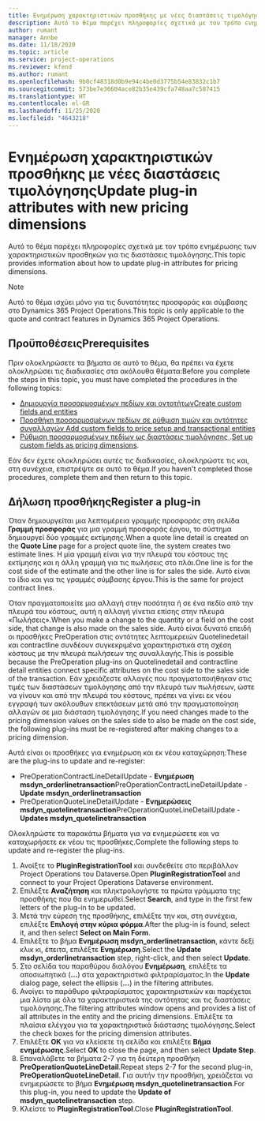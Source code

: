 ```yaml
---
title: Ενημέρωση χαρακτηριστικών προσθήκης με νέες διαστάσεις τιμολόγησης
description: Αυτό το θέμα παρέχει πληροφορίες σχετικά με τον τρόπο ενημέρωσης των χαρακτηριστικών προσθηκών για τις διαστάσεις τιμολόγησης.
author: rumant
manager: Annbe
ms.date: 11/18/2020
ms.topic: article
ms.service: project-operations
ms.reviewer: kfend
ms.author: rumant
ms.openlocfilehash: 9b0cf48318d0b9e94c4be0d3775b54e83832c1b7
ms.sourcegitcommit: 573be7e36604ace82b35e439cfa748aa7c587415
ms.translationtype: HT
ms.contentlocale: el-GR
ms.lasthandoff: 11/25/2020
ms.locfileid: "4643218"
---
```

# <a name="update-plug-in-attributes-with-new-pricing-dimensions"></a><span data-ttu-id="e55e1-103">Ενημέρωση χαρακτηριστικών προσθήκης με νέες διαστάσεις τιμολόγησης</span><span class="sxs-lookup"><span data-stu-id="e55e1-103">Update plug-in attributes with new pricing dimensions</span></span>

<span data-ttu-id="e55e1-104">Αυτό το θέμα παρέχει πληροφορίες σχετικά με τον τρόπο ενημέρωσης των χαρακτηριστικών προσθηκών για τις διαστάσεις τιμολόγησης.</span><span class="sxs-lookup"><span data-stu-id="e55e1-104">This topic provides information about how to update plug-in attributes for pricing dimensions.</span></span>

> [!NOTE]
> <span data-ttu-id="e55e1-105">Αυτό το θέμα ισχύει μόνο για τις δυνατότητες προσφοράς και σύμβασης στο Dynamics 365 Project Operations.</span><span class="sxs-lookup"><span data-stu-id="e55e1-105">This topic is only applicable to the quote and contract features in Dynamics 365 Project Operations.</span></span>

## <a name="prerequisites"></a><span data-ttu-id="e55e1-106">Προϋποθέσεις</span><span class="sxs-lookup"><span data-stu-id="e55e1-106">Prerequisites</span></span>
<span data-ttu-id="e55e1-107">Πριν ολοκληρώσετε τα βήματα σε αυτό το θέμα, θα πρέπει να έχετε ολοκληρώσει τις διαδικασίες στα ακόλουθα θέματα:</span><span class="sxs-lookup"><span data-stu-id="e55e1-107">Before you complete the steps in this topic, you must have completed the procedures in the following topics:</span></span>

  - [<span data-ttu-id="e55e1-108">Δημιουργία προσαρμοσμένων πεδίων και οντοτήτων</span><span class="sxs-lookup"><span data-stu-id="e55e1-108">Create custom fields and entities</span></span>](create-custom-fields-entities-pricing-dimensions.md) 
  - [<span data-ttu-id="e55e1-109">Προσθήκη προσαρμοσμένων πεδίων σε ρύθμιση τιμών και οντότητες συναλλαγών </span><span class="sxs-lookup"><span data-stu-id="e55e1-109">Add custom fields to price setup and transactional entities</span></span>](add-custom-fields-price-setup-transactional-entities.md)
  - <span data-ttu-id="e55e1-110">[Ρύθμιση προσαρμοσμένων πεδίων ως διαστάσεις τιμολόγησης ](set-up-custom-fields-pricing-dimensions.md).</span><span class="sxs-lookup"><span data-stu-id="e55e1-110">[Set up custom fields as pricing dimensions](set-up-custom-fields-pricing-dimensions.md).</span></span> 
  
<span data-ttu-id="e55e1-111">Εάν δεν έχετε ολοκληρώσει αυτές τις διαδικασίες, ολοκληρώστε τις και, στη συνέχεια, επιστρέψτε σε αυτό το θέμα.</span><span class="sxs-lookup"><span data-stu-id="e55e1-111">If you haven't completed those procedures, complete them and then return to this topic.</span></span>

## <a name="register-a-plug-in"></a><span data-ttu-id="e55e1-112">Δήλωση προσθήκης</span><span class="sxs-lookup"><span data-stu-id="e55e1-112">Register a plug-in</span></span>
<span data-ttu-id="e55e1-113">Όταν δημιουργείται μια λεπτομέρεια γραμμής προσφοράς στη σελίδα **Γραμμή προσφοράς** για μια γραμμή προσφοράς έργου, το σύστημα δημιουργεί δύο γραμμές εκτίμησης.</span><span class="sxs-lookup"><span data-stu-id="e55e1-113">When a quote line detail is created on the **Quote Line** page for a project quote line, the system creates two estimate lines.</span></span> <span data-ttu-id="e55e1-114">Η μία γραμμή είναι για την πλευρά του κόστους της εκτίμησης και η άλλη γραμμή για τις πωλήσεις στο πλάι.</span><span class="sxs-lookup"><span data-stu-id="e55e1-114">One line is for the cost side of the estimate and the other line is for sales the side.</span></span> <span data-ttu-id="e55e1-115">Αυτό είναι το ίδιο και για τις γραμμές σύμβασης έργου.</span><span class="sxs-lookup"><span data-stu-id="e55e1-115">This is the same  for project contract lines.</span></span>

<span data-ttu-id="e55e1-116">Όταν πραγματοποιείτε μια αλλαγή στην ποσότητα ή σε ένα πεδίο από την πλευρά του κόστους, αυτή η αλλαγή γίνετια επίσης στην πλευρά «Πωλήσεις».</span><span class="sxs-lookup"><span data-stu-id="e55e1-116">When you make a change to the quantity or a field on the cost side, that change is also made on the sales side.</span></span> <span data-ttu-id="e55e1-117">Αυτό είναι δυνατό επειδή οι προσθήκες PreOperation στις οντότητες λεπτομερειών Quotelinedetail και contractline συνδέουν συγκεκριμένα χαρακτηριστικά στη σχέση κόστους με την πλευρά πωλήσεων της συναλλαγής.</span><span class="sxs-lookup"><span data-stu-id="e55e1-117">This is possible because the PreOperation plug-ins on Quotelinedetail and contractline detail entities connect specific attributes on the cost side to the sales side of the transaction.</span></span> <span data-ttu-id="e55e1-118">Εάν χρειάζεστε αλλαγές που πραγματοποιήθηκαν στις τιμές των διαστάσεων τιμολόγησης από την πλευρά των πωλήσεων, ώστε να γίνουν και από την πλευρά του κόστους, πρέπει να γίνει εκ νέου εγγραφή των ακόλουθων επεκτάσεων μετά από την πραγματοποίηση αλλαγών σε μια διάσταση τιμολόγησης.</span><span class="sxs-lookup"><span data-stu-id="e55e1-118">If you need changes made to the pricing dimension values on the sales side to also be made on the cost side, the following plug-ins must be re-registered after making changes to a pricing dimension.</span></span>

<span data-ttu-id="e55e1-119">Αυτά είναι οι προσθήκες για ενημέρωση και εκ νέου καταχώρηση:</span><span class="sxs-lookup"><span data-stu-id="e55e1-119">These are the plug-ins to update and re-register:</span></span>

- <span data-ttu-id="e55e1-120">PreOperationContractLineDetailUpdate - **Ενημέρωση msdyn_orderlinetransaction**</span><span class="sxs-lookup"><span data-stu-id="e55e1-120">PreOperationContractLineDetailUpdate - **Update msdyn_orderlinetransaction**</span></span>
- <span data-ttu-id="e55e1-121">PreOperationQuoteLineDetailUpdate - **Ενημερώσεις msdyn_quotelinetransaction**</span><span class="sxs-lookup"><span data-stu-id="e55e1-121">PreOperationQuoteLineDetailUpdate - **Updates msdyn_quotelinetransaction**</span></span>

<span data-ttu-id="e55e1-122">Ολοκληρώστε τα παρακάτω βήματα για να ενημερώσετε και να καταχωρήσετε εκ νέου τις προσθήκες.</span><span class="sxs-lookup"><span data-stu-id="e55e1-122">Complete the following steps to update and re-register the plug-ins.</span></span>

1. <span data-ttu-id="e55e1-123">Ανοίξτε το **PluginRegistrationTool** και συνδεθείτε στο περιβάλλον Project Operations του Dataverse.</span><span class="sxs-lookup"><span data-stu-id="e55e1-123">Open **PluginRegistrationTool** and connect to your Project Operations Dataverse environment.</span></span>
2. <span data-ttu-id="e55e1-124">Επιλέξτε **Αναζήτηση** και πληκτρολογήστε τα πρώτα γράμματα της προσθήκης που θα ενημερωθεί.</span><span class="sxs-lookup"><span data-stu-id="e55e1-124">Select **Search**, and type in the first few letters of the plug-in to be updated.</span></span>
3. <span data-ttu-id="e55e1-125">Μετά την εύρεση της προσθήκης, επιλέξτε την και, στη συνέχεια, επιλέξτε **Επιλογή στην κύρια φόρμα**.</span><span class="sxs-lookup"><span data-stu-id="e55e1-125">After the plug-in is found, select it, and then select **Select on Main Form**.</span></span>
4. <span data-ttu-id="e55e1-126">Επιλέξτε το βήμα **Ενημέρωση msdyn_orderlinetransaction**, κάντε δεξί κλικ κι, έπειτα, επιλέξτε **Ενημέρωση**.</span><span class="sxs-lookup"><span data-stu-id="e55e1-126">Select the **Update msdyn_orderlinetransaction** step, right-click, and then select **Update**.</span></span>
5. <span data-ttu-id="e55e1-127">Στο σελίδα του παραθύρου διαλόγου **Ενημέρωση**, επιλέξτε τα αποσιωπητικά (**...**) στα χαρακτηριστικά φιλτραρίσματος.</span><span class="sxs-lookup"><span data-stu-id="e55e1-127">In the **Update** dialog page, select the ellipsis (**...**) in the filtering attributes.</span></span>
6. <span data-ttu-id="e55e1-128">Ανοίγει το παράθυρο φιλτραρίσματος χαρακτηριστικών και παρέχεται μια λίστα με όλα τα χαρακτηριστικά της οντότητας και τις διαστάσεις τιμολόγησης.</span><span class="sxs-lookup"><span data-stu-id="e55e1-128">The filtering attributes window opens and provides a list of all attributes in the entity and the pricing dimensions.</span></span> <span data-ttu-id="e55e1-129">Επιλέξτε τα πλαίσια ελέγχου για τα χαρακτηριστικά διάστασης τιμολόγησης.</span><span class="sxs-lookup"><span data-stu-id="e55e1-129">Select the check boxes for the pricing dimension attributes.</span></span>
7. <span data-ttu-id="e55e1-130">Επιλέξτε **ΟΚ** για να κλείσετε τη σελίδα και επιλέξτε **Βήμα ενημέρωσης**.</span><span class="sxs-lookup"><span data-stu-id="e55e1-130">Select **OK** to close the page, and then select **Update Step**.</span></span>
8. <span data-ttu-id="e55e1-131">Επαναλάβετε τα βήματα 2-7 για τη δεύτερη προσθήκη **PreOperationQuoteLineDetail**.</span><span class="sxs-lookup"><span data-stu-id="e55e1-131">Repeat steps 2-7 for the second plug-in, **PreOperationQuoteLineDetail**.</span></span> <span data-ttu-id="e55e1-132">Για αυτήν την προσθήκη, χρειάζεται να ενημερώσετε το βήμα **Ενημέρωση msdyn_quotelinetransaction**.</span><span class="sxs-lookup"><span data-stu-id="e55e1-132">For this plug-in, you need to update the **Update of msdyn_quotelinetransaction** step.</span></span>
9. <span data-ttu-id="e55e1-133">Κλείστε το **PluginRegistrationTool**.</span><span class="sxs-lookup"><span data-stu-id="e55e1-133">Close **PluginRegistrationTool**.</span></span>
